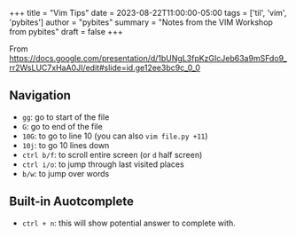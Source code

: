 +++
title = "Vim Tips"
date = 2023-08-22T11:00:00-05:00
tags = ['til', 'vim', 'pybites']
author = "pybites"
summary = "Notes from the VIM Workshop from pybites"
draft = false
+++

From
https://docs.google.com/presentation/d/1bUNgL3fpKzGIcJeb63a9mSFdo9_rr2WsLUC7xHaA0JI/edit#slide=id.ge12ee3bc9c_0_0

## Navigation

* `gg`: go to start of the file
* `G`: go to end of the file
* `10G`: to go to line 10 (you can also `vim file.py +11`)
* `10j`: to go 10 lines down
* `ctrl b/f`: to scroll entire screen (or `d` half screen)
* `ctrl i/o`: to jump through last visited places
* `b/w`: to jump over words

## Built-in Auotcomplete

* `ctrl + n`: this will show potential answer to complete with.

